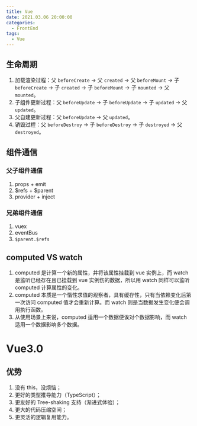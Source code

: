 ```yaml
---
title: Vue
date: 2021.03.06 20:00:00
categories:
  - FrontEnd
tags:
  - Vue
---
```


## 生命周期

1. 加载渲染过程：父 `beforeCreate` -> 父 `created` -> 父 `beforeMount`  -> 子 `beforeCreate` -> 子 `created` -> 子 `beforeMount` -> 子 `mounted` -> 父 `mounted`。
2. 子组件更新过程：父 `beforeUpdate` -> 子 `beforeUpdate` -> 子 `updated` -> 父 `updated`。
3. 父自建更新过程：父 `beforeUpdate` -> 父 `updated`。
4. 销毁过程：父 `beforeDestroy` -> 子 `beforeDestroy` -> 子 `destroyed` -> 父 `destroyed`。

## 组件通信

### 父子组件通信

1. props + emit
2. $refs + $parent
3. provider + inject

### 兄弟组件通信

1. vuex
2. eventBus
3. `$parent.$refs`

## computed VS watch

1. computed 是计算一个新的属性，并将该属性挂载到 vue 实例上，而 watch 是监听已经存在且已挂载到 vue 实例伤的数据，所以用 watch 同样可以监听 computed 计算属性的变化。
2. computed 本质是一个惰性求值的观察者，具有缓存性，只有当依赖变化后第一次访问 computed 值才会重新计算。而 watch 则是当数据发生变化便会调用执行函数。
3. 从使用场景上来说，computed 适用一个数据便诶对个数据影响，而 watch 适用一个数据影响多个数据。

# Vue3.0

## 优势

1. 没有 this，没烦恼；
2. 更好的类型推导能⼒（TypeScript）；
3. 更友好的 Tree-shaking ⽀持（渐进式体验）；
4. 更⼤的代码压缩空间；
5. 更灵活的逻辑复⽤能⼒。

